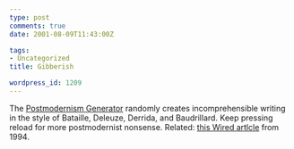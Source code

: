 ```yaml
---
type: post
comments: true
date: 2001-08-09T11:43:00Z

tags:
- Uncategorized
title: Gibberish

wordpress_id: 1209
---
```


The [Postmodernism Generator](http://www.elsewhere.org/cgi-bin/postmodern) randomly creates incomprehensible writing in the style of Bataille, Deleuze, Derrida, and Baudrillard. Keep pressing reload for more postmodernist nonsense. Related: [this Wired artlcle](http://www.wired.com/wired/archive/2.06/pomo.html) from 1994.
